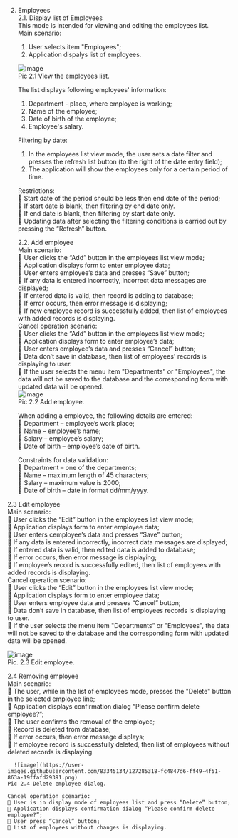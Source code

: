2. Employees  
  2.1. Display list of Employees  
    This mode is intended for viewing and editing the employees list.  
    Main scenario:
      1. User selects item "Employees";
      2. Application dispalys list of employees.

    ![image](https://user-images.githubusercontent.com/83345134/127285130-2928a7fa-dd6e-4b84-a077-ff80b723aa25.png "Employees list")  
    Pic 2.1 View the employees list.  
  
    The list displays following employees' information:  
      1. Department - place, where employee is working;  
      2. Name of the employee;  
      3. Date of birth of the employee;  
      4. Employee's salary.  
    
    Filtering by date:  
      1. In the employees list view mode, the user sets a date filter and presses the refresh list button (to the right of the date entry field);  
      2. The application will show the employees only for a certain period of time.  

    Restrictions:  
       Start date of the period should be less then end date of the period;  
       If start date is blank, then filtering by end date only.  
       If end date is blank, then filtering by start date only.  
       Updating data after selecting the filtering conditions is carried out by pressing the “Refresh” button.  
      
    2.2. Add employee  
    Main scenario:  
       User clicks the “Add” button in the employees list view mode;  
       Application displays form to enter employee data;  
       User enters employee’s data and presses “Save” button;  
       If any data is entered incorrectly, incorrect data messages are displayed;  
       If entered data is valid, then record is adding to database;  
       If error occurs, then error message is displaying;  
       If new employee record is successfully added, then list of employees with added records is displaying.  
    Cancel operation scenario:  
       User clicks the “Add” button in the employees list view mode;  
       Application displays form to enter employee’s data;  
       User enters employee’s data and presses “Cancel” button;  
       Data don’t save in database, then list of employees' records is displaying to user.  
       If the user selects the menu item "Departments” or "Employees", the data will not be saved to the database and         the corresponding form with updated data will be opened.  
    ![image](https://user-images.githubusercontent.com/83345134/127285174-8b015c12-a1b2-4ff9-a32c-d93a516a4bbb.png "Add employee")  
      Pic 2.2 Add employee.  
  
    When adding a employee, the following details are entered:  
       Department – employee’s work place;  
       Name – employee’s name;  
       Salary – employee’s salary;  
       Date of birth – employee’s date of birth.  
  
    Constraints for data validation:  
       Department – one of the departments;  
       Name –  maximum length of 45 characters;  
       Salary – maximum value is 2000;  
       Date of birth – date in format dd/mm/yyyy.  

  2.3 Edit employee  
    Main scenario:  
       User clicks the “Edit” button in the employees list view mode;  
       Application displays form to enter employee data;  
       User enters cemployee’s data and presses “Save” button;  
       If any data is entered incorrectly, incorrect data messages are displayed;  
       If entered data is valid, then edited data is added to database;  
       If error occurs, then error message is displaying;  
       If employee’s record is successfully edited, then list of employees with added records is displaying.  
    Cancel operation scenario:  
       User clicks the “Edit” button in the employees list view mode;  
       Application displays form to enter employee data;  
       User enters employee data and presses “Cancel” button;  
       Data don’t save in database, then list of employees records is displaying to user.  
       If the user selects the menu item "Departments” or "Employees", the data will not be saved to the database and         the corresponding form with updated data will be opened.  
      
![image](https://user-images.githubusercontent.com/83345134/127285373-3f14cb74-9510-4dc3-8e3a-2c2c01dee4a4.png "Edit employee")  
    Pic. 2.3 Edit employee.    
    
  2.4 Removing employee  
    Main scenario:  
       The user, while in the list of employees mode, presses the "Delete" button in the selected employee line;  
       Application displays confirmation dialog “Please confirm delete employee?”;  
       The user confirms the removal of the employee;  
       Record is deleted from database;  
       If error occurs, then error message displays;  
       If employee record is successfully deleted, then list of employees without deleted records is displaying.  
      
      ![image](https://user-images.githubusercontent.com/83345134/127285318-fc4847d6-ff49-4f51-863a-19ffafd29391.png)  
    Pic 2.4 Delete employee dialog.  
    
    Cancel operation scenario:  
     User is in display mode of employees list and press “Delete” button;  
     Application displays confirmation dialog “Please confirm delete employee?”;  
     User press “Cancel” button;  
     List of employees without changes is displaying.  
    
